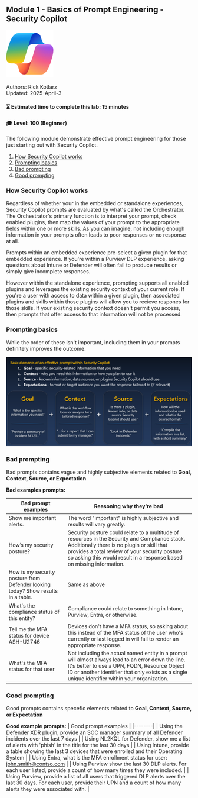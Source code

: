 ## Module 1 - Basics of Prompt Engineering - Security Copilot

![Security Copilot Logo](../.././Images/ic_fluent_copilot_64_64%402x.png)

Authors: Rick Kotlarz<br>
Updated: 2025-April-3

#### ⌛ Estimated time to complete this lab: 15 minutes
#### 🎓 Level: 100 (Beginner)

The following module demonstrate effective prompt engineering for those just starting out with Security Copilot.

1. [How Security Copilot works](#initial-prompt)
2. [Prompting basics](#prompting-basics)
3. [Bad prompting](#bad-prompting)
4. [Good prompting](#good-prompting)


### How Security Copilot works

Regardless of whether your in the embedded or standalone experiences, Security Copilot prompts are evaluated by what's called the Orchestrator. The  Orchestrator's primary function is to interpret your prompt, check enabled plugins, then map the values of your prompt to the appropriate fields within one or more skills. As you can imagine, not including enough information in your prompts often leads to poor responses or no response at all. 

Prompts within an embedded experience pre-select a given plugin for that embedded experience. If you're within a Purview DLP experience, asking questions about Intune or Defender will often fail to produce results or simply give incomplete responses.

However within the standalone experience, prompting supports all enabled plugins and leverages the existing security context of your current role. If you're a user with access to data within a given plugin, then associated plugins and skills within those plugins will allow you to recieve respones for those skills. If your existing security context doesn't permit you access, then prompts that offer access to that information will not be processed.

### Prompting basics

While the order of these isn't important, including them in your prompts definitely improves the outcome.

![Image](./images/001_module1_basic_elements.png)

### Bad prompting

Bad prompts contains vague and highly subjective elements related to **Goal, Context, Source, or Expectation**

**Bad examples prompts:**

| Bad prompt examples | Reasoning why they're bad |
|--------|--------|
| Show me important alerts. | The word "important" is highly subjective and results will vary greatly. |
|  How’s my security posture? | Security posture could relate to a multitude of resources in the Security and Compliance stack. Additionally there is no plugin or skill that provides a total review of your security posture so asking this would result in a response based on missing information.|
| How is my security posture from Defender looking today? Show results in a table. | Same as above |
| What's the compliance status of this entity? | Compliance could relate to something in Intune, Purview, Entra, or otherwise. | 
| Tell me the MFA status for device ASH-U2746 | Devices don't have a MFA status, so asking about this instead of the MFA status of the user who's currently or last logged in will fail to render an appropriate response. |
| What's the MFA status for that user | Not including the actual named entity in a prompt will almost always lead to an error down the line. It's better to use a UPN, FQDN, Resource Object ID or another identifier that only exists as a single unique identifier within your organization. |

### Good prompting

Good prompts contains specefic elements related to **Goal, Context, Source, or Expectation**

**Good example prompts:**
| Good prompt examples |
|--------|
| Using the Defender XDR plugin, provide an SOC manager summary of all Defender incidents over the last 7 days |
| Using NL2KQL for Defender, show me a list of alerts with 'phish' in the title for the last 30 days |
| Using Intune, provide a table showing the last 3 devices that were enrolled and their Operating System |
| Using Entra, what is the MFA enrollment status for user: john.smith@contso.com |
| Using Purview show the last 30 DLP alerts. For each user listed, provide a count of how many times they were included. |
| Using Purview, provide a list of all users that triggered DLP alerts over the last 30 days. For each user, provide their UPN and a count of how many alerts they were associated with. |
